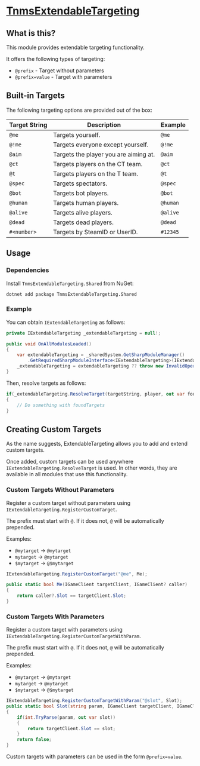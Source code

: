 ﻿# [TnmsExtendableTargeting](https://github.com/fltuna/TnmsExtendableTargeting)

## What is this?

This module provides extendable targeting functionality.

It offers the following types of targeting:

- `@prefix` - Target without parameters
- `@prefix=value` - Target with parameters

## Built-in Targets

The following targeting options are provided out of the box:

| Target String | Description                             | Example    |
|---------------|-----------------------------------------|------------|
| `@me`         | Targets yourself.                       | `@me`      |
| `@!me`        | Targets everyone except yourself.       | `@!me`     |
| `@aim`        | Targets the player you are aiming at.   | `@aim`     |
| `@ct`         | Targets players on the CT team.         | `@ct`      |
| `@t`          | Targets players on the T team.          | `@t`       |
| `@spec`       | Targets spectators.                     | `@spec`    |
| `@bot`        | Targets bot players.                    | `@bot`     |
| `@human`      | Targets human players.                  | `@human`   |
| `@alive`      | Targets alive players.                  | `@alive`   |
| `@dead`       | Targets dead players.                   | `@dead`    |
| `#<number>`   | Targets by SteamID or UserID.           | `#12345`   |

## Usage

### Dependencies

Install `TnmsExtendableTargeting.Shared` from NuGet:

```shell
dotnet add package TnmsExtendableTargeting.Shared
```

### Example

You can obtain `IExtendableTargeting` as follows:

```csharp
private IExtendableTargeting _extendableTargeting = null!;

public void OnAllModulesLoaded()
{
    var extendableTargeting = _sharedSystem.GetSharpModuleManager()
        .GetRequiredSharpModuleInterface<IExtendableTargeting>(IExtendableTargeting.ModSharpModuleIdentity).Instance;
    _extendableTargeting = extendableTargeting ?? throw new InvalidOperationException("TnmsExtendableTargeting is not found! Make sure TnmsExtendableTargeting is installed!");
}
```

Then, resolve targets as follows:

```csharp
if(_extendableTargeting.ResolveTarget(targetString, player, out var foundTargets))
{
    // Do something with foundTargets
}
```

## Creating Custom Targets

As the name suggests, ExtendableTargeting allows you to add and extend custom targets.

Once added, custom targets can be used anywhere `IExtendableTargeting.ResolveTarget` is used. In other words, they are available in all modules that use this functionality.

### Custom Targets Without Parameters

Register a custom target without parameters using `IExtendableTargeting.RegisterCustomTarget`.

The prefix must start with `@`. If it does not, `@` will be automatically prepended.

Examples:
- `@mytarget` -> `@mytarget`
- `mytarget` -> `@mytarget`
- `$mytarget` -> `@$mytarget`

```csharp
IExtendableTargeting.RegisterCustomTarget("@me", Me);

public static bool Me(IGameClient targetClient, IGameClient? caller)
{
    return caller?.Slot == targetClient.Slot;
}
```

### Custom Targets With Parameters

Register a custom target with parameters using `IExtendableTargeting.RegisterCustomTargetWithParam`.

The prefix must start with `@`. If it does not, `@` will be automatically prepended.

Examples:
- `@mytarget` -> `@mytarget`
- `mytarget` -> `@mytarget`
- `$mytarget` -> `@$mytarget`

```csharp
IExtendableTargeting.RegisterCustomTargetWithParam("@slot", Slot);
public static bool Slot(string param, IGameClient targetClient, IGameClient? caller)
{
    if(int.TryParse(param, out var slot))
    {
        return targetClient.Slot == slot;
    }
    return false;
}
```

Custom targets with parameters can be used in the form `@prefix=value`.
